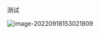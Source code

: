 测试

![image-20220918153021809](https://gitee.com/it-wont-work/typora-cloud-map-library/raw/master/img/image-20220918153021809.png)